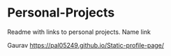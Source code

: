 # Personal-Projects
Readme with links to personal projects.
Name                           link                                      

Gaurav        https://pal05249.github.io/Static-profile-page/             
